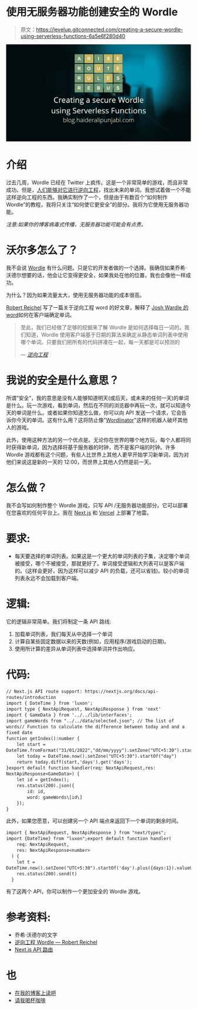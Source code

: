 # 使用无服务器功能创建安全的 Wordle

> 原文：<https://levelup.gitconnected.com/creating-a-secure-wordle-using-serverless-functions-6a5e6f280d40>

![](img/5fe7cb0e828fdc609d9244aa25983106.png)

# 介绍

过去几周，Wordle 已经在 Twitter 上疯传。这是一个非常简单的游戏，而且非常成功。但是，[人们能够对它进行逆向工程](https://reichel.dev/blog/reverse-engineering-wordle.html)，找出未来的单词。我想试着做一个不能这样逆向工程的东西。我确实制作了一个，但是由于有数百个“如何制作 Wordle”的教程，我将只关注“如何使它更安全”的部分。我将为它使用无服务器功能。

*注意:如果你的博客病毒式传播，无服务器功能可能会有点贵。*

# 沃尔多怎么了？

我不会说 [Wordle](https://www.powerlanguage.co.uk/wordle/) 有什么问题。只是它的开发者做的一个选择。我确信如果乔希·沃德尔想要的话，他会让它变得更安全，如果我处在他的位置，我也会像他一样成功。

为什么？因为如果流量太大，使用无服务器功能的成本很高。

[Robert Reichel](https://reichel.dev/) 写了一篇关于逆向工程 word 的好文章，解释了 [Josh Wardle 的 word](https://powerlanguage.co.uk/wordle/)如何在客户端确定单词。

> 至此，我们已经做了足够的挖掘来了解 Wordle 是如何选择每日一词的。我们知道，Wordle 使用客户端基于日期的算法来确定从静态单词列表中使用哪个单词。只要我们把所有的代码拼凑在一起，每一天都是可以预测的
> 
> *—* [*逆向工程*](https://reichel.dev/blog/reverse-engineering-wordle.html)

# 我说的安全是什么意思？

所谓“安全”，我的意思是没有人能够知道明天(或后天，或未来的任何一天)的单词是什么。玩一次游戏，看到单词，然后在不同的浏览器中再玩一次，就可以知道今天的单词是什么。或者如果你知道怎么做，你可以向 API 发送一个请求，它会告诉你今天的单词。这有什么用？这将防止像"[Wordlinator](https://www.thegamer.com/wordle-twitter-bot-the-wordlinator-spoler/)"这样的机器人破坏其他人的游戏。

此外，使用这种方法的另一个优点是。无论你在世界的哪个地方玩，每个人都将同时获得新单词，因为选择将基于服务器的时钟，而不是客户端的时钟。许多 Wordle 游戏都有这个问题，有些人比世界上其他人更早开始学习新单词，因为对他们来说这是新的一天的 12:00，而世界上其他人仍然是前一天。

# 怎么做？

我不会写如何制作整个 Wordle 游戏，只写 API /无服务器功能部分。它可以部署在您喜欢的任何平台上。我在 [Next.js](https://nextjs.org/) 和 [Vercel](https://vercel.com/) 上部署了地雷。

# 要求:

*   每天要选择的单词列表。如果这是一个更大的单词列表的子集，决定哪个单词被接受，哪个不被接受，那就更好了。单词接受逻辑和大列表可以是客户端的。(这样会更好，因为这样可以减少 API 的负载，还可以省钱)。较小的单词列表永远不会加载到客户端。

# 逻辑:

它的逻辑非常简单。我们将制定一条 API 路线:

1.  加载单词列表，我们每天从中选择一个单词
2.  计算自某些固定数据以来的天数(例如，应用程序/游戏启动的日期)。
3.  使用所计算的差异从单词列表中选择单词并作出响应。

# 代码:

```
// Next.js API route support: https://nextjs.org/docs/api-routes/introduction  
import { DateTime } from 'luxon';  
import type { NextApiRequest, NextApiResponse } from 'next'  
import { GameData } from '../../lib/interfaces';  
import gameWords from "../../data/selected.json"; // The list of words// Function to calculate the difference between today and and a fixed date  
function getIndex():number {  
    let start = DateTime.fromFormat("31/01/2022","dd/mm/yyyy").setZone("UTC+5:30").startOf("day")  
    let today = DateTime.now().setZone("UTC+5:30").startOf("day")  
    return today.diff(start,'days').get('days');  
}export default function handler(req: NextApiRequest,res: NextApiResponse<GameData>) {  
    let id = getIndex();  
    res.status(200).json({  
        id: id,  
        word: gameWords\[id\]  
    });  
}
```

此外，如果您愿意，可以创建另一个 API 端点来返回下一个单词的剩余时间。

```
import { NextApiRequest, NextApiResponse } from "next/types";  
import {DateTime} from "luxon";export default function handler(  
    req: NextApiRequest,  
    res: NextApiResponse<number>  
  ) {  
    let t = DateTime.now().setZone("UTC+5:30").startOf('day').plus({days:1}).valueOf()  
    res.status(200).send(t)  
  }
```

有了这两个 API，你可以制作一个更加安全的 Wordle 游戏。

# 参考资料:

*   乔希·沃德尔的文字
*   [逆向工程 Wordle — Robert Reichel](https://reichel.dev/blog/reverse-engineering-wordle.html)
*   [Next.js API 路由](https://nextjs.org/docs/api-routes/introduction)

# 也

*   [在我的博客上读吧](https://blog.haideralipunjabi.com/posts/creating-a-secure-wordle-using-next.js-api-routes-and-vercel-serverless-functions/)
*   [请我喝杯咖啡](https://www.buymeacoffee.com/HAliPunjabi)